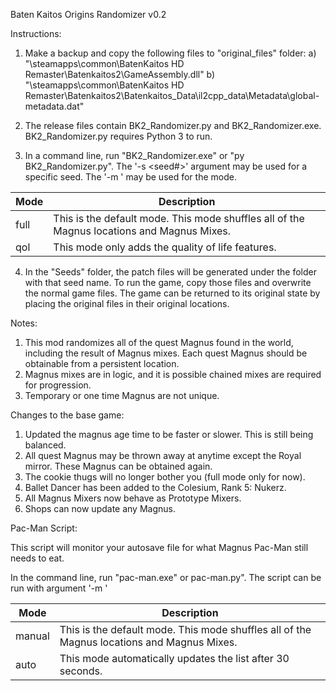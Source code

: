 Baten Kaitos Origins Randomizer v0.2

Instructions:
1) Make a backup and copy the following files to "original_files" folder:
	a) "\steamapps\common\BatenKaitos HD Remaster\Batenkaitos2\GameAssembly.dll"
	b) "\steamapps\common\BatenKaitos HD Remaster\Batenkaitos2\Batenkaitos_Data\il2cpp_data\Metadata\global-metadata.dat"

2) The release files contain BK2_Randomizer.py and BK2_Randomizer.exe. BK2_Randomizer.py requires Python 3 to run.

3) In a command line, run "BK2_Randomizer.exe" or "py BK2_Randomizer.py". The '-s <seed#>' argument may be used for a specific seed. The '-m <mode>' may be used for the mode.
   
| Mode  | Description                                                      |
|-------|------------------------------------------------------------------|
| full  | This is the default mode. This mode shuffles all of the Magnus locations and Magnus Mixes. |
| qol   | This mode only adds the quality of life features.                 |

4) In the "Seeds" folder, the patch files will be generated under the folder with that seed name. To run the game, copy those files and overwrite the normal game files.
   The game can be returned to its original state by placing the original files in their original locations.

Notes:
1) This mod randomizes all of the quest Magnus found in the world, including the result of Magnus mixes. Each quest Magnus should be obtainable from a persistent location.
2) Magnus mixes are in logic, and it is possible chained mixes are required for progression.
3) Temporary or one time Magnus are not unique. 

Changes to the base game:
1) Updated the magnus age time to be faster or slower. This is still being balanced.
2) All quest Magnus may be thrown away at anytime except the Royal mirror. These Magnus can be obtained again.
3) The cookie thugs will no longer bother you (full mode only for now).
4) Ballet Dancer has been added to the Colesium, Rank 5: Nukerz.
5) All Magnus Mixers now behave as Prototype Mixers.
6) Shops can now update any Magnus.

Pac-Man Script:

This script will monitor your autosave file for what Magnus Pac-Man still needs to eat.

In the command line, run "pac-man.exe" or pac-man.py". The script can be run with argument '-m <mode>'

| Mode   | Description                                                                 |
|--------|-----------------------------------------------------------------------------|
| manual | This is the default mode. This mode shuffles all of the Magnus locations and Magnus Mixes. |
| auto   | This mode automatically updates the list after 30 seconds.|


